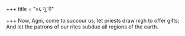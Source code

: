 +++
title = "०६ नू नो"

+++
Now, Agni, come to succour us; let priests draw nigh to offer gifts;  
     And let the patrons of our rites subdue all regions of the earth.